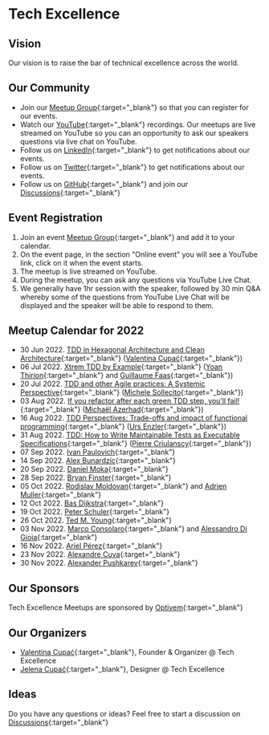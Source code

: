 # Tech Excellence

## Vision

Our vision is to raise the bar of technical excellence across the world.

## Our Community

- Join our [Meetup Group](https://www.meetup.com/techexcellence){:target="_blank"} so that you can register for our events.
- Watch our [YouTube](https://www.youtube.com/c/TechExcellence){:target="_blank"} recordings. Our meetups are live streamed on YouTube so you can an opportunity to ask our speakers questions via live chat on YouTube.
- Follow us on [LinkedIn](https://www.linkedin.com/company/techexcellenceio){:target="_blank"} to get notifications about our events.
- Follow us on [Twitter](https://twitter.com/techexcellence_){:target="_blank"} to get notifications about our events.
- Follow us on [GitHub](https://github.com/techexcellenceio){:target="_blank"} and join our [Discussions](https://github.com/techexcellenceio/techexcellence/discussions){:target="_blank"}

## Event Registration

1. Join an event [Meetup Group](https://www.meetup.com/techexcellence){:target="_blank"} and add it to your calendar.
2. On the event page, in the section "Online event" you will see a YouTube link, click on it when the event starts.
3. The meetup is live streamed on YouTube.
4. During the meetup, you can ask any questions via YouTube Live Chat.
5. We generally have 1hr session with the speaker, followed by 30 min Q&A whereby some of the questions from YouTube Live Chat will be displayed and the speaker will be able to respond to them.

## Meetup Calendar for 2022

- 30 Jun 2022. [TDD in Hexagonal Architecture and Clean Architecture](https://www.youtube.com/watch?v=WAoqGzVDHc0){:target="_blank"} ([Valentina Cupać](https://www.linkedin.com/in/valentinacupac/){:target="_blank"})
- 06 Jul 2022. [Xtrem TDD by Example](https://www.youtube.com/watch?v=yxO7YHkB83I){:target="_blank"} ([Yoan Thirion](https://www.linkedin.com/in/yoanthirion/){:target="_blank"} and [Guillaume Faas](https://www.linkedin.com/in/guillaumefaas/){:target="_blank"})
- 20 Jul 2022. [TDD and other Agile practices: A Systemic Perspective](https://www.youtube.com/watch?v=a3jUXRJRddQ){:target="_blank"} ([Michele Sollecito](https://www.linkedin.com/in/michelesollecito/){:target="_blank"})
- 03 Aug 2022. [If you refactor after each green TDD step, you’ll fail!](https://www.youtube.com/watch?v=Vi_FtRXopdQ){:target="_blank"} ([Michaël Azerhad](https://www.linkedin.com/in/micha%C3%ABl-azerhad-9058a044/){:target="_blank"})
- 16 Aug 2022. [TDD Perspectives: Trade-offs and impact of functional programming](https://www.youtube.com/watch?v=JcKLqX8wuR4){:target="_blank"} ([Urs Enzler](https://www.linkedin.com/in/ursenzler/){:target="_blank"})
- 31 Aug 2022. [TDD: How to Write Maintainable Tests as Executable Specifications](https://www.youtube.com/watch?v=z58ckvPYVAI){:target="_blank"} ([Pierre Criulanscy](https://www.linkedin.com/in/pierre-criulanscy/){:target="_blank"})
- 07 Sep 2022. [Ivan Paulovich](https://www.linkedin.com/in/ivanpaulovich/){:target="_blank"}
- 14 Sep 2022. [Alex Bunardzic](https://www.linkedin.com/in/alexbunardzic/){:target="_blank"}
- 20 Sep 2022. [Daniel Moka](https://www.linkedin.com/in/danielmoka/){:target="_blank"}
- 28 Sep 2022. [Bryan Finster](https://www.linkedin.com/in/bryan-finster/){:target="_blank"}
- 05 Oct 2022. [Rodislav Moldovan](https://www.linkedin.com/in/rodislav){:target="_blank"} and [Adrien Muller](https://www.linkedin.com/in/adrien-muller-566373a/){:target="_blank"}
- 12 Oct 2022. [Bas Dijkstra](https://www.linkedin.com/in/basdijkstra/){:target="_blank"}
- 19 Oct 2022. [Peter Schuler](https://www.linkedin.com/in/peterschuler/){:target="_blank"}
- 26 Oct 2022. [Ted M. Young](https://www.linkedin.com/in/tedmyoung/){:target="_blank"}
- 03 Nov 2022. [Marco Consolaro](https://www.linkedin.com/in/consolaro/){:target="_blank"} and [Alessandro Di Gioia](https://www.linkedin.com/in/alessandro-di-gioia/){:target="_blank"}
- 16 Nov 2022. [Ariel Pérez](https://www.linkedin.com/in/arielxperez/){:target="_blank"}
- 23 Nov 2022. [Alexandre Cuva](https://www.linkedin.com/in/cuvaalex/){:target="_blank"}
- 30 Nov 2022. [Alexander Pushkarev](https://www.linkedin.com/in/alexpushkarev/){:target="_blank"}

## Our Sponsors

Tech Excellence Meetups are sponsored by [Optivem](http://optivem.com/){:target="_blank"}

## Our Organizers

- [Valentina Cupać](https://www.linkedin.com/in/valentinacupac/){:target="_blank"}, Founder & Organizer @ Tech Excellence
- [Jelena Cupać](https://www.linkedin.com/in/jelenacupac/){:target="_blank"}, Designer @ Tech Excellence

## Ideas

Do you have any questions or ideas? Feel free to start a discussion on [Discussions](https://github.com/techexcellenceio/techexcellence/discussions){:target="_blank"}


<!--

## Values

- Technical Excellence
- Knowledge Sharing
- Continuous Improvement



## Community

This is a place for software engineers who care about software quality. You are motivated by clean code - it's not enough to make something work, you want to implement it well. You set high expectations for yourself and your team. 

> "There is no trade-off of quality vs. speed in software... Low quality means low speed... The only way to go fast is to go well." - Uncle Bob

You understand that the underlying problem faced by the software industry is the misunderstanding between speed and quality. For you, it's crystal-clear that you can't be fast without quality. Quality and speed go hand-in-hand. You push for quality even when you're in the minority. You find yourself in environments where no one seems to understand this. Companies are facing the same vicious cycle. Low quality, not enough time, requiring superstars to put out fires.

You want to make an impact in spreading technical excellence. You see technical excellence as a core foundation of your work, not a nice-to-have. You want to exchange knowledge with people who care about quality, people who enjoy learning, reading books, researching, continious improvement.

There aren't many people like you. People like you are dispersed across the world, trying their best to make a change, but the impact is localized to their immediate teams, or to their companies, or perhaps through meetups.

This is a global community aiming to bring together professional software engineers who have invested in their own personal growth, who are aiming to achieve mastery, poeple who never stop learning, people who enjoy mentoring and coaching, spreading knowledge. People for whom software engineering is more than just a 9-5 job.

## Collective Knowledge

The "inputs" are our discussions, knowledgesharing, collective knowledge: [Discussions](https://github.com/valentinacupac/community/discussions).

The "outputs" are a synthesis of knowledge, both conceptual (theory and abstractions) and practical (implementation through code samples). Current code samples are [Banking Kata in Java](https://github.com/valentinacupac/banking-kata-java) and [Banking Kata in .NET](https://github.com/valentinacupac/banking-kata-dotnet). Feel free to update this seciton with links to other GitHub samples.

This community is the first step towards bringing technical excellence back as the foundation.

## Contribute

To contribute to questions, ideas, knowledge exchange: start a discussion or join an existing discussion [Discussions](https://github.com/valentinacupac/community/discussions).

To contribute to the text of this website, you can [fork](https://github.com/valentinacupac/community/fork) this repository and make a pull request.

-->


